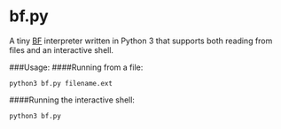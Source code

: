 bf.py
=====

A tiny [BF](http://esolangs.org/wiki/Brainfuck) interpreter written in Python 3 that supports both reading from files and an interactive shell.

###Usage:
####Running from a file:
```
python3 bf.py filename.ext
```
####Running the interactive shell:
```
python3 bf.py
```